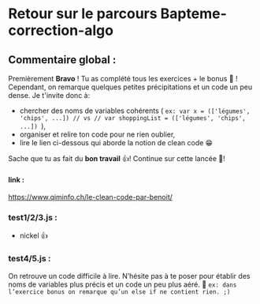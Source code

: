 # Retour sur le parcours Bapteme-correction-algo

## Commentaire global :

Premièrement **Bravo** ! Tu as complété tous les exercices + le bonus :muscle: !
Cependant, on remarque quelques petites précipitations et un code un peu dense.
Je t'invite donc à:

- chercher des noms de variables cohérents ( `ex: var x = (['légumes', 'chips', ...]) // vs // var shoppingList = (['légumes', 'chips', ...]) `),
- organiser et relire ton code pour ne rien oublier,
- lire le lien ci-dessous qui aborde la notion de clean code 😁

Sache que tu as fait du **bon travail** :+1:! Continue sur cette lancée 🚀!

#### link :
https://www.qiminfo.ch/le-clean-code-par-benoit/

### test1/2/3.js :

- nickel :+1:

### test4/5.js :

On retrouve un code difficile à lire. N’hésite pas à te poser pour établir des noms de variables plus précis et un code un peu plus aéré. 🙂
`ex: dans l’exercice bonus on remarque qu’un else if ne contient rien. ;)`
